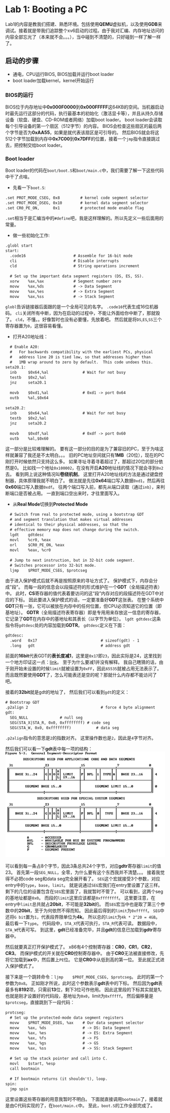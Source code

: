 # Lab 1: Booting a PC
Lab1的内容是教我们搭建、熟悉环境。包括使用**QEMU**虚拟机，以及使用**GDB**来调试。接着就是带我们追踪整个xv6启动的过程。由于我对汇编、内存地址访问的内容全部忘光了（本来就不会。。。），当中碰到不清楚的，只好碰到一样了解一样了。

## 启动的步骤
* 通电，CPU运行BIOS, BIOS加载并运行boot loader
* boot loader加载kernel，kernel开始运行

### BIOS的运行
BIOS位于内存地址中**0x000F0000**到**0x000FFFFF**这64KB的空间。当机器启动时最先运行这部分的代码，执行最基本的初始化（激活显卡等），并且从持久存储设备（软盘、硬盘、CD-ROM或者网络）加载boot loader。
boot loader会读取每个引导设备的第一个扇区（512字节）的内容。
BIOS会检查这些扇区的最后两个字节是否为**0xAA55**，如果是就代表该扇区是可引导的。
然后BIOS就会将这512个字节加载到内存中**0x7C00**到**0x7DFF**的位置，接着一个`jmp`指令直接跳过去，把控制交给boot loader。

### Boot loader
Boot loader的代码在`boot/boot.S`和`boot/main.c`中，我们需要了解一下这些代码中干了点啥。
* 先看一下`boot.S`:
```
.set PROT_MODE_CSEG, 0x8         # kernel code segment selector
.set PROT_MODE_DSEG, 0x10        # kernel data segment selector
.set CR0_PE_ON,      0x1         # protected mode enable flag
```
`.set`相当于是汇编当中的`#define`吧，我是这样理解的。所以先定义一些后面用的常量。

* 做一些初始化工作:
```
.globl start
start:
  .code16                     # Assemble for 16-bit mode
  cli                         # Disable interrupts
  cld                         # String operations increment

  # Set up the important data segment registers (DS, ES, SS).
  xorw    %ax,%ax             # Segment number zero
  movw    %ax,%ds             # -> Data Segment
  movw    %ax,%es             # -> Extra Segment
  movw    %ax,%ss             # -> Stack Segment
```
`globl`告诉链接器后面跟的是一个全局可见的名字。
`.code16`代表生成16位机器码。
`cli`关闭所有中断，因为在启动的过程中，不能让外面给你中断了，那就毁了。
`cld`，不懂。。好像暂时也没有必要懂，先放着吧。
然后就是将`DS`,`ES`,`SS`三个寄存器置为`0`，这很容易看懂。

* 打开A20地址线：
```
  # Enable A20:
  #   For backwards compatibility with the earliest PCs, physical
  #   address line 20 is tied low, so that addresses higher than
  #   1MB wrap around to zero by default.  This code undoes this.
seta20.1:
  inb     $0x64,%al               # Wait for not busy
  testb   $0x2,%al
  jnz     seta20.1

  movb    $0xd1,%al               # 0xd1 -> port 0x64
  outb    %al,$0x64

seta20.2:
  inb     $0x64,%al               # Wait for not busy
  testb   $0x2,%al
  jnz     seta20.2

  movb    $0xdf,%al               # 0xdf -> port 0x60
  outb    %al,$0x60
```
这一部分是比较难理解的。
要有这一部分的目的是为了兼容旧的PC，至于为啥这样就兼容了我还是不太明白。。。
旧的PC地址空间就只有**1MB**（20位），现在的PC刚打开时候依然只支持这么多。
如果寻址寻着寻着超过了，那超过20位的部分依然是0。
比如找一个地址`0x100002`，在没有开启**A20**地址线的情况下就会寻到`0x2`去。
看到网上说这种情况叫**卷绕机制**。
这里打开A20地址线的方法是通过键盘控制器，具体原理我就不明白了。
做法就是先往**0x64**端口写入数据`0xd1`，然后再往**0x60**端口写入数据`0xdf`。
往两个端口写入前，都先从端口读取（通过`inb`），来判断端口是否被占用。
一直到端口空出来时，才往里面写入。

* 从**Real Mode**切换到**Protected Mode**
```
  # Switch from real to protected mode, using a bootstrap GDT
  # and segment translation that makes virtual addresses
  # identical to their physical addresses, so that the
  # effective memory map does not change during the switch.
  lgdt    gdtdesc
  movl    %cr0, %eax
  orl     $CR0_PE_ON, %eax
  movl    %eax, %cr0

  # Jump to next instruction, but in 32-bit code segment.
  # Switches processor into 32-bit mode.
  ljmp    $PROT_MODE_CSEG, $protcseg
```
由于进入保护模式后就不再是按照原来的寻址方式了。
保护模式下，内存会分成"段"。
而每一段的信息会以段描述符的形式维护在一个**GDT**（全局描述符表）中。
此时，**CS**寄存器的值代表着要访问的这“段”内存对应的段描述符在GDT中对应的下标。
因此要进入保护模式的话，一定要准备好**GDT**这张表。
在整个系统中**GDT**只有一张，它可以被放在内存中的任何位置，但CPU必须知道它的位置（即基地址）。
**GDTR**（全局描述符表寄存器）即是专用用来存放这一信息的寄存器，它记录了**GDT**在内存中的基地址和其表长（以字节为单位）。
`lgdt gdtdesc`这条指令将`gdtdesc`处的内容加载到**GDTR**。
`gdtdesc`定义在下面：
```
gdtdesc:
  .word   0x17                            # sizeof(gdt) - 1
  .long   gdt                             # address gdt
```
前面的**16bit**代表GDT的**表长度减1**，这里是`0x17`即`23`，因此实际是24，这里找到一个地方印证这一点：[link](
https://en.wikibooks.org/wiki/X86_Assembly/Global_Descriptor_Table)。
至于为什么要减1并没有解释。
我自己瞎猜的话，由于刚开始未设置的时候`limit`就被设置为`0xFF`，因此`65535`就被占用无法表示了。
而且既然要使用**GDT**了，怎么可能表还是空的呢？那就什么内存都不能访问了吧。

接着的**32bit**就是gdt的地址了，
然后我们可以看到`gdt`的定义：
```
# Bootstrap GDT
.p2align 2                                # force 4 byte alignment
gdt:
  SEG_NULL				# null seg
  SEG(STA_X|STA_R, 0x0, 0xffffffff)	# code seg
  SEG(STA_W, 0x0, 0xffffffff)	        # data seg
```
`.p2align`指令的意思是`2`的指数对齐。
这里操作数也是`2`，因此是`4`字节对齐。

然后我们可以看一下**gdt**表中每一项的结构：
![gdt entry](https://raw.githubusercontent.com/Irving-cl/mit-6.828-learning/master/lab1/gdt_entry.gif)

可以看到每一条占8个字节，因此3条总共24个字节，对应**gdtr**寄存器`limit`的值23。
首先第一段`SEG_NULL`，全零，为什么要有这个东西我并不清楚。。。
接着我觉得不必把code seg和data seg完全展开看了。
`SEG`这个宏就接受3个参数，对应entry中的`type`，`base`，`limit`。
就是说通过`SEG`宏我们在entry里设置了这三样。
剩下的几位的设置包含在`SEG`宏里面了，我就暂时不管了。
可以看到，这两个seg的基地址都是`0x0`。
而段的`limit`这里应该都是`0xffffffff`。
这里要注意，在entry中`limit`总共就占**20bit**，不可能是**32bit**的。
而`SEG`宏当中也是取了第三个参数中的**20bit**，至于为何依然不得而知。
因此最后得到的`limit`为`0xfffff`。
`SEG`中还将`G bit`置为`1`，代表段界限单位为**4k**。
所以总的`limit`为`4k * 2^20 = 4GB`。
最后看一下`type`。
代码段中，`STA_X`代表可执行，`STA_R`代表可读。
数据段中，`STA_W`代表可写。
到这里，**gdt**已经准备完毕，并且**gdt**的信息已加载到**gdtr**寄存器中。

然后就要真正打开保护模式了。
x86有4个控制寄存器：**CR0**，**CR1**，**CR2**，**CR3**。
而保护模式的开关就在**CR0**控制寄存器中。
由于**CR0**无法被直接修改，先将它加载到**ax**中，然后置上`PE`位。
它是**CR0**中从低到高的第一位。
至此就正式进入保护模式了。

接下来是一个跳转命令：`ljmp    $PROT_MODE_CSEG, $protcseg`。
此时的第一个参数为`0x8`。
正如刚才所说，此时这个参数表示**gdt**表中的下标。
然后因为**gdt**表最多有**8192**项，只需前**13**位，剩下3位可作他用。
因此这里段的下标其实就是**1**，也就是刚才设置好的代码段，基地址为`0x0`，limit为`0xfffff`。
然后偏移量是`$protcseg`，直接跳到下一段代码：

```
protcseg:
  # Set up the protected-mode data segment registers
  movw    $PROT_MODE_DSEG, %ax    # Our data segment selector
  movw    %ax, %ds                # -> DS: Data Segment
  movw    %ax, %es                # -> ES: Extra Segment
  movw    %ax, %fs                # -> FS
  movw    %ax, %gs                # -> GS
  movw    %ax, %ss                # -> SS: Stack Segment
  
  # Set up the stack pointer and call into C.
  movl    $start, %esp
  call bootmain

  # If bootmain returns (it shouldn't), loop.
spin:
  jmp spin
```
这里设置这些寄存器的用意我暂时不明白。
下面就直接调用`bootmain`了，接着就是由C代码实现的了，在`boot/main.c`中。
至此，`boot.S`的工作全部完成了。
